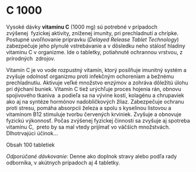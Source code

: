 C 1000
======

Vysoké dávky **vitamínu C** (1000 mg) sú potrebné v prípadoch
zvýšenej  fyzickej aktivity, zníženej imunity, pri prechladnutí a chrípke.
Postupné uvoľňovanie prípravku (*Delayed Release Tablet Technology*) zabezpečuje
jeho plynulé vstrebávanie a v dôsledku neho stálosť hladiny vitamínu C v
organizme. Ide o tabletky, potiahnuté ochrannou vrstvou, z prírodných  zdrojov.

Vitamín C je vo vode rozpustný vitamín, ktorý posilňuje imunitný systém a
zvyšuje odolnosť organizmu proti infekčným ochoreniam a bežnému  prechladnutiu.
Aktivuje veľké množstvo enzýmov a zohráva dôležitú úlohu pri dýchaní buniek.
Vitamín C tiež urýchľuje proces hojenia rán, obnovu spojivového tkaniva  a
podieľa sa na vývine kostí, kolagénu a chrupaviek ako aj na syntéze hormónov
nadobličkových žliaz. Zabezpečuje ochranu proti stresu, pomáha absorpcii železa
a spolu s kyselinou listovou a vitamínom B12 stimuluje tvorbu červených
krviniek. Zvyšuje a obnovuje fyzickú výkonnosť. Počas zvýšenej fyzickej činnosti
sa zvyšuje aj spotreba vitamínu C,  preto by sa mal vtedy prijímať vo väčších
množstvách.       Dlhotrvajúci účinok...

Obsah 100 tabletiek

*Odporúčané dávkovanie*: Denne ako doplnok stravy alebo podľa rady odborníka, v
akútnych prípadoch aj 4 tabletky.


